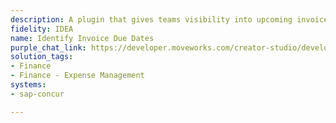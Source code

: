 ```yaml
---
description: A plugin that gives teams visibility into upcoming invoices due.
fidelity: IDEA
name: Identify Invoice Due Dates
purple_chat_link: https://developer.moveworks.com/creator-studio/developer-tools/purple-chat?purple_chat_v1=%7B%22messages%22%3A%5B%7B%22from%22%3A%22USER%22%2C%22text%22%3A%22Can+you+show+me+which+payments+are+due+to+vendors+this+month%3F%22%7D%2C%7B%22from%22%3A%22ANNOTATION%22%2C%22text%22%3A%22%3Cp%3EFetches+payments+due+this+month+%5BNovember%5D+from+Coupa%3C%2Fp%3E%22%7D%2C%7B%22from%22%3A%22BOT%22%2C%22text%22%3A%22%3Cp%3EHere+are+the+payments+due+in+November%3A%3C%2Fp%3E%22%2C%22cards%22%3A%5B%7B%22title%22%3A%22Vendor%3A+Tech+Supplies+Inc.%22%2C%22text%22%3A%22%3Cb%3EAmount+due%3A%3C%2Fb%3E+%243%2C000%3Cbr%3E%3Cb%3EDue+date%3A%3C%2Fb%3E+15th%22%7D%2C%7B%22title%22%3A%22Vendor%3A+Office+Comforts+LLC%22%2C%22text%22%3A%22%3Cb%3EAmount+due%3A%3C%2Fb%3E+%241%2C250%3Cbr%3E%3Cb%3EDue+date%3A%3C%2Fb%3E+20th%22%7D%2C%7B%22title%22%3A%22Vendor%3A+Marketing+Magic+LLP%22%2C%22text%22%3A%22%3Cb%3EAmount+due%3A%3C%2Fb%3E+%242%2C100%3Cbr%3E%3Cb%3EDue+date%3A%3C%2Fb%3E+25th%22%7D%5D%7D%5D%2C%22settings%22%3A%7B%22colorStyle%22%3A%22LIGHT%22%2C%22startTime%22%3A%2211%3A43%2BAM%22%2C%22defaultPerson%22%3A%22GWEN%22%2C%22editable%22%3Atrue%2C%22botName%22%3A%22%22%2C%22botImageUrl%22%3A%22%22%7D%7D
solution_tags:
- Finance
- Finance - Expense Management
systems:
- sap-concur

---
```


